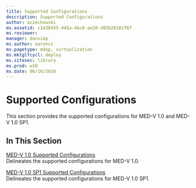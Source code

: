 ```yaml
---
title: Supported Configurations
description: Supported Configurations
author: aczechowski
ms.assetid: c1438455-445a-4bc8-ae20-483b26181f6f
ms.reviewer: 
manager: dansimp
ms.author: aaroncz
ms.pagetype: mdop, virtualization
ms.mktglfcycl: deploy
ms.sitesec: library
ms.prod: w10
ms.date: 06/16/2016
---
```



# Supported Configurations


This section provides the supported configurations for MED-V 1.0 and MED-V 1.0 SP1.

## In This Section


<a href="" id="med-v-1-0-supported-configurations"></a>[MED-V 1.0 Supported Configurations](med-v-10-supported-configurationsmedv-10.md)  
Delineates the supported configurations for MED-V 1.0.

<a href="" id="med-v-1-0-sp1-supported-configurations"></a>[MED-V 1.0 SP1 Supported Configurations](med-v-10-sp1-supported-configurationsmedv-10-sp1.md)  
Delineates the supported configurations for MED-V 1.0 SP1.

 

 





